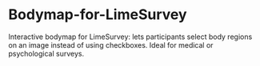 # Bodymap-for-LimeSurvey
Interactive bodymap for LimeSurvey: lets participants select body regions on an image instead of using checkboxes. Ideal for medical or psychological surveys.
